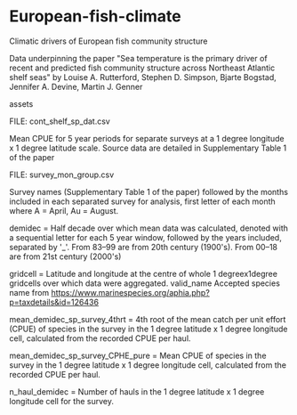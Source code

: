 # European-fish-climate

Climatic drivers of European fish community structure

Data underpinning the paper "Sea temperature is the primary driver of recent and predicted fish community structure across Northeast Atlantic shelf seas"	by Louise A. Rutterford, Stephen D. Simpson, Bjarte Bogstad, Jennifer A. Devine, Martin J. Genner

assets
	
FILE: cont_shelf_sp_dat.csv 

Mean CPUE for 5 year periods for separate surveys at a 1 degree longitude x 1 degree latitude scale. Source data are	detailed in Supplementary Table 1 of the paper
	
FILE: survey_mon_group.csv	

Survey names (Supplementary Table 1 of the paper) followed by the months included in each separated survey for analysis, first letter of each month where A = April, Au = August.

demidec	= Half decade over which mean data was calculated, denoted with a sequential letter for each 5 year window, followed by the years included, separated by '_'. From 83–99 are from 20th century (1900's). From 00–18 are from 21st century (2000's)

gridcell = Latitude and longitude at the centre of whole 1 degreex1degree gridcells over which data were aggregated.
valid_name	Accepted species name from https://www.marinespecies.org/aphia.php?p=taxdetails&id=126436 

mean_demidec_sp_survey_4thrt = 4th root of the mean catch per unit effort (CPUE) of species in the survey in the 1 degree latitude x 1 degree longitude cell, calculated from the recorded CPUE per haul.

mean_demidec_sp_survey_CPHE_pure = Mean CPUE of species in the survey in the 1 degree latitude x 1 degree longitude cell, calculated from the recorded CPUE per haul.

n_haul_demidec = Number of hauls in the 1 degree latitude x 1 degree longitude cell for the survey.
